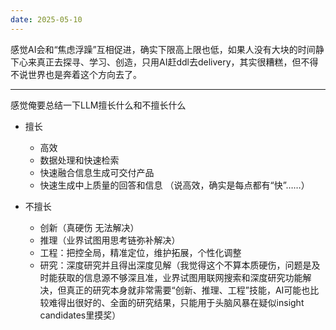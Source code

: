```yaml
---
date: 2025-05-10
---
```


感觉AI会和“焦虑浮躁”互相促进，确实下限高上限也低，如果人没有大块的时间静下心来真正去探寻、学习、创造，只用AI赶ddl去delivery，其实很糟糕，但不得不说世界也是奔着这个方向去了。

---

感觉俺要总结一下LLM擅长什么和不擅长什么

- 擅长
  - 高效
  - 数据处理和快速检索
  - 快速融合信息生成可交付产品
  - 快速生成中上质量的回答和信息
  （说高效，确实是每点都有“快”……）

- 不擅长
  - 创新（真硬伤 无法解决）
  - 推理（业界试图用思考链弥补解决）
  - 工程：把控全局，精准定位，维护拓展，个性化调整
  - 研究：深度研究并且得出深度见解（我觉得这个不算本质硬伤，问题是及时能获取的信息源不够深且准，业界试图用联网搜索和深度研究功能解决，但真正的研究本身就非常需要“创新、推理、工程”技能，AI可能也比较难得出很好的、全面的研究结果，只能用于头脑风暴在疑似insight candidates里摸奖）